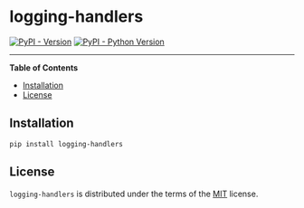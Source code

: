 # logging-handlers

[![PyPI - Version](https://img.shields.io/pypi/v/logging-handlers.svg)](https://pypi.org/project/logging-handlers)
[![PyPI - Python Version](https://img.shields.io/pypi/pyversions/logging-handlers.svg)](https://pypi.org/project/logging-handlers)

-----

**Table of Contents**

- [Installation](#installation)
- [License](#license)

## Installation

```console
pip install logging-handlers
```

## License

`logging-handlers` is distributed under the terms of the [MIT](https://spdx.org/licenses/MIT.html) license.
